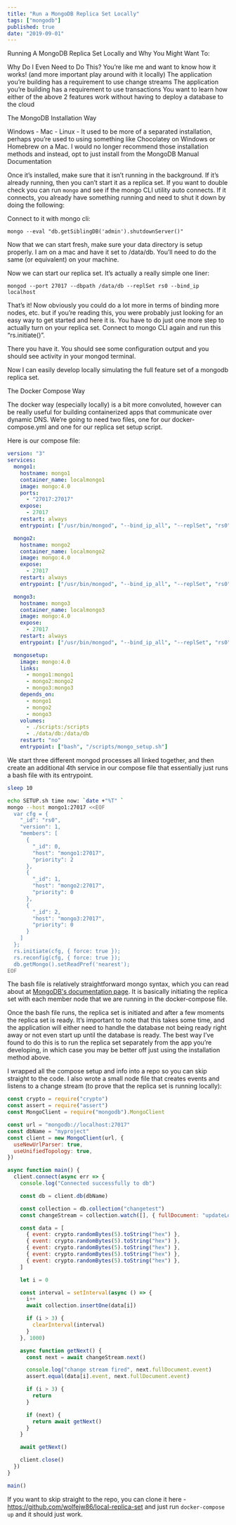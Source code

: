 ```yaml
---
title: "Run a MongoDB Replica Set Locally"
tags: ["mongodb"]
published: true
date: "2019-09-01"
---
```


Running A MongoDB Replica Set Locally and Why You Might Want To:

Why Do I Even Need to Do This?
You’re like me and want to know how it works! (and more important play around with it locally)
The application you’re building has a requirement to use change streams
The application you’re building has a requirement to use transactions
You want to learn how either of the above 2 features work without having to deploy a database to the cloud

The MongoDB Installation Way

Windows - Mac - Linux - It used to be more of a separated installation, perhaps you’re used to using something like Chocolatey on Windows or Homebrew on a Mac. I would no longer recommend those installation methods and instead, opt to just install from the MongoDB Manual Documentation

Once it’s installed, make sure that it isn’t running in the background. If it’s already running, then you can’t start it as a replica set. If you want to double check you can run `mongo` and see if the mongo CLI utility auto connects. If it connects, you already have something running and need to shut it down by doing the following:

Connect to it with mongo cli:

`mongo --eval "db.getSiblingDB('admin').shutdownServer()"`

Now that we can start fresh, make sure your data directory is setup properly. I am on a mac and have it set to /data/db. You’ll need to do the same (or equivalent) on your machine.

Now we can start our replica set. It’s actually a really simple one liner:

`mongod --port 27017 --dbpath /data/db --replSet rs0 --bind_ip localhost`

That’s it! Now obviously you could do a lot more in terms of binding more nodes, etc. but if you’re reading this, you were probably just looking for an easy way to get started and here it is. You have to do just one more step to actually turn on your replica set. Connect to mongo CLI again and run this “rs.initiate()”.

There you have it. You should see some configuration output and you should see activity in your mongod terminal.

Now I can easily develop locally simulating the full feature set of a mongodb replica set.

The Docker Compose Way

The docker way (especially locally) is a bit more convoluted, however can be really useful for building containerized apps that communicate over dynamic DNS. We’re going to need two files, one for our docker-compose.yml and one for our replica set setup script.

Here is our compose file:

```yml
version: "3"
services:
  mongo1:
    hostname: mongo1
    container_name: localmongo1
    image: mongo:4.0
    ports:
      - "27017:27017"
    expose:
      - 27017
    restart: always
    entrypoint: ["/usr/bin/mongod", "--bind_ip_all", "--replSet", "rs0"]

  mongo2:
    hostname: mongo2
    container_name: localmongo2
    image: mongo:4.0
    expose:
      - 27017
    restart: always
    entrypoint: ["/usr/bin/mongod", "--bind_ip_all", "--replSet", "rs0"]

  mongo3:
    hostname: mongo3
    container_name: localmongo3
    image: mongo:4.0
    expose:
      - 27017
    restart: always
    entrypoint: ["/usr/bin/mongod", "--bind_ip_all", "--replSet", "rs0"]

  mongosetup:
    image: mongo:4.0
    links:
      - mongo1:mongo1
      - mongo2:mongo2
      - mongo3:mongo3
    depends_on:
      - mongo1
      - mongo2
      - mongo3
    volumes:
      - ./scripts:/scripts
      - ./data/db:/data/db
    restart: "no"
    entrypoint: ["bash", "/scripts/mongo_setup.sh"]
```

We start three different mongod processes all linked together, and then create an additional 4th service in our compose file that essentially just runs a bash file with its entrypoint.

```sh
sleep 10

echo SETUP.sh time now: `date +"%T" `
mongo --host mongo1:27017 <<EOF
  var cfg = {
    "_id": "rs0",
    "version": 1,
    "members": [
      {
        "_id": 0,
        "host": "mongo1:27017",
        "priority": 2
      },
      {
        "_id": 1,
        "host": "mongo2:27017",
        "priority": 0
      },
      {
        "_id": 2,
        "host": "mongo3:27017",
        "priority": 0
      }
    ]
  };
  rs.initiate(cfg, { force: true });
  rs.reconfig(cfg, { force: true });
  db.getMongo().setReadPref('nearest');
EOF
```

The bash file is relatively straightforward mongo syntax, which you can read about at [MongoDB's documentation page](https://docs.mongodb.com/manual/reference/replica-configuration/). It is basically initiating the replica set with each member node that we are running in the docker-compose file.

Once the bash file runs, the replica set is initiated and after a few moments the replica set is ready. It’s important to note that this takes some time, and the application will either need to handle the database not being ready right away or not even start up until the database is ready. The best way I’ve found to do this is to run the replica set separately from the app you’re developing, in which case you may be better off just using the installation method above.

I wrapped all the compose setup and info into a repo so you can skip straight to the code. I also wrote a small node file that creates events and listens to a change stream (to prove that the replica set is running locally):

```js
const crypto = require("crypto")
const assert = require("assert")
const MongoClient = require("mongodb").MongoClient

const url = "mongodb://localhost:27017"
const dbName = "myproject"
const client = new MongoClient(url, {
  useNewUrlParser: true,
  useUnifiedTopology: true,
})

async function main() {
  client.connect(async err => {
    console.log("Connected successfully to db")

    const db = client.db(dbName)

    const collection = db.collection("changetest")
    const changeStream = collection.watch([], { fullDocument: "updateLookup" })

    const data = [
      { event: crypto.randomBytes(5).toString("hex") },
      { event: crypto.randomBytes(5).toString("hex") },
      { event: crypto.randomBytes(5).toString("hex") },
      { event: crypto.randomBytes(5).toString("hex") },
      { event: crypto.randomBytes(5).toString("hex") },
    ]

    let i = 0

    const interval = setInterval(async () => {
      i++
      await collection.insertOne(data[i])

      if (i > 3) {
        clearInterval(interval)
      }
    }, 1000)

    async function getNext() {
      const next = await changeStream.next()

      console.log("change stream fired", next.fullDocument.event)
      assert.equal(data[i].event, next.fullDocument.event)

      if (i > 3) {
        return
      }

      if (next) {
        return await getNext()
      }
    }

    await getNext()

    client.close()
  })
}

main()
```

If you want to skip straight to the repo, you can clone it here - https://github.com/wolfejw86/local-replica-set and just run `docker-compose up` and it should just work.
